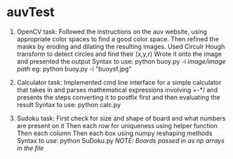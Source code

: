 # auvTest

1) OpenCV task:
  Followed the instructions on the auv website, using appropriate color spaces to find a good color space.
  Then refined the masks by eroding and dilating the resulting images.
  Used Circulr Hough transform to detect circles and find their (x,y,r)
  Wrote it onto the image and presented the output
  Syntax to use: python buoy.py -i *image/image path*
             eg: python buoy.py -i "buoysf.jpg"

2) Calculator task:
  Implemented cmd line interface for a simple calculator that takes in and parses mathematical expressions
  involving +-*/ and presents the steps converting it to postfix first and then evaluating the result
  Syntax to use: python calc.py
  
3) Sudoku task:
  First check for size and shape of board and what numbers are present on it
  Then each row for uniqueness using helper function
  Then each column
  Then each box using numpy reshaping methods
  Syntax to use: python SuDoku.py
  *NOTE: Boards passed in as np arrays in the file*
